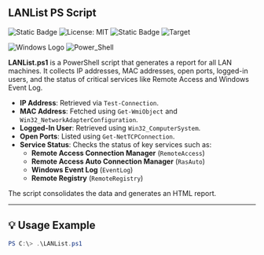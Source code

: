 
## **LANList PS Script**
![Static Badge](https://img.shields.io/badge/Author-Jgooch-1F4D37)
![License: MIT](https://img.shields.io/badge/License-MIT-blue.svg)
![Static Badge](https://img.shields.io/badge/Distribution-npm-orange)
![Target](https://img.shields.io/badge/Target-Microsoft%20Windows%2011%20Professional-357EC7)

![Windows Logo](https://encrypted-tbn0.gstatic.com/images?q=tbn:ANd9GcToJdo1ENov4AmAmS1VxCUWba1ylMODgf3KMA&s) ![Power_Shell](https://almenscorner.io/content/images/wordpress/2020/04/powershel.png)

**LANList.ps1** is a PowerShell script that generates a report for all LAN machines. 
It collects IP addresses, MAC addresses, open ports, logged-in users, and the status of critical services like Remote Access and Windows Event Log. 

- **IP Address**: Retrieved via `Test-Connection`.
- **MAC Address**: Fetched using `Get-WmiObject` and `Win32_NetworkAdapterConfiguration`.
- **Logged-In User**: Retrieved using `Win32_ComputerSystem`.
- **Open Ports**: Listed using `Get-NetTCPConnection`.
- **Service Status**: Checks the status of key services such as:
  - **Remote Access Connection Manager** (`RemoteAccess`)
  - **Remote Access Auto Connection Manager** (`RasAuto`)
  - **Windows Event Log** (`EventLog`)
  - **Remote Registry** (`RemoteRegistry`)

The script consolidates the data and generates an HTML report.

---

## 💡 **Usage Example**

```powershell
PS C:\> .\LANList.ps1
